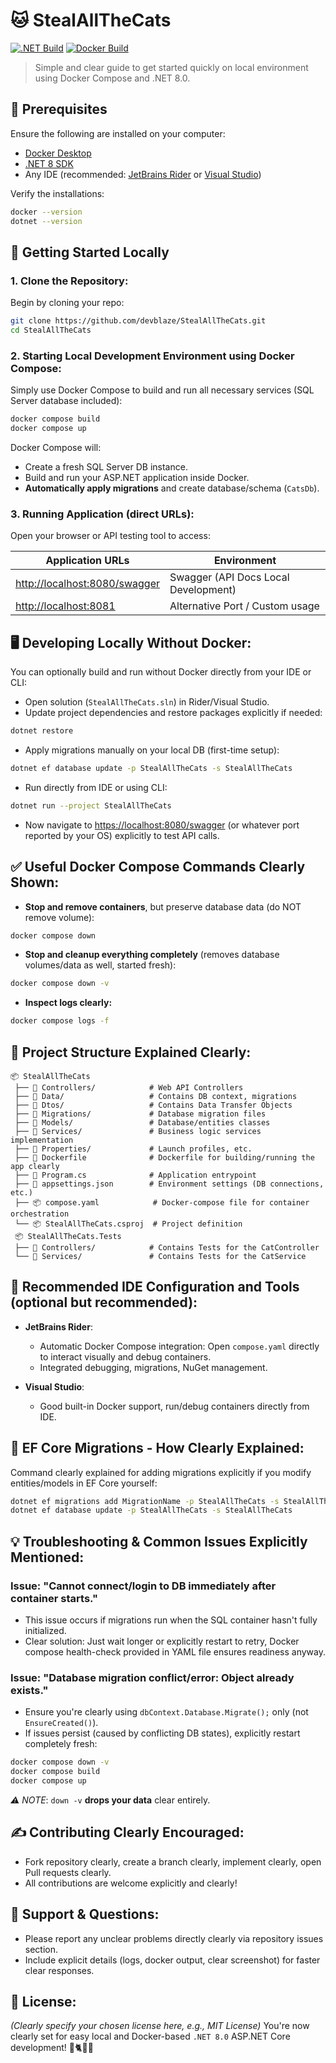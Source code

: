# 🐱 StealAllTheCats

[![.NET Build](https://github.com/devblaze/StealAllTheCats/actions/workflows/dotnet.yml/badge.svg)](https://github.com/<your-github-username>/<your-repository-name>/actions/workflows/dotnet.yml)
[![Docker Build](https://github.com/devblaze/StealAllTheCats/actions/workflows/docker-image.yml/badge.svg)](https://github.com/<your-github-username>/<your-repository-name>/actions/workflows/docker-image.yml)

> Simple and clear guide to get started quickly on local environment using Docker Compose and .NET 8.0.

## 🔧 Prerequisites
Ensure the following are installed on your computer:
- [Docker Desktop](https://www.docker.com/products/docker-desktop/)
- [.NET 8 SDK](https://dotnet.microsoft.com/en-us/download/dotnet/8.0)
- Any IDE (recommended: [JetBrains Rider](https://www.jetbrains.com/rider/) or [Visual Studio](https://visualstudio.microsoft.com/downloads/))

Verify the installations:
``` bash
docker --version
dotnet --version
```
## 🚀 Getting Started Locally
### 1. Clone the Repository:
Begin by cloning your repo:
``` bash
git clone https://github.com/devblaze/StealAllTheCats.git
cd StealAllTheCats
```
### 2. Starting Local Development Environment using Docker Compose:
Simply use Docker Compose to build and run all necessary services (SQL Server database included):
``` bash
docker compose build
docker compose up
```
Docker Compose will:
- Create a fresh SQL Server DB instance.
- Build and run your ASP.NET application inside Docker.
- **Automatically apply migrations** and create database/schema (`CatsDb`).

### 3. Running Application (direct URLs):
Open your browser or API testing tool to access:

| Application URLs | Environment |
| --- | --- |
| [http://localhost:8080/swagger](http://localhost:8080/swagger) | Swagger (API Docs Local Development) |
| [http://localhost:8081](http://localhost:8081) | Alternative Port / Custom usage |
## 🖥 Developing Locally Without Docker:
You can optionally build and run without Docker directly from your IDE or CLI:
- Open solution (`StealAllTheCats.sln`) in Rider/Visual Studio.
- Update project dependencies and restore packages explicitly if needed:
``` bash
dotnet restore
```
- Apply migrations manually on your local DB (first-time setup):
``` bash
dotnet ef database update -p StealAllTheCats -s StealAllTheCats
```
- Run directly from IDE or using CLI:
``` bash
dotnet run --project StealAllTheCats
```
- Now navigate to [https://localhost:8080/swagger](https://localhost:8080/swagger) (or whatever port reported by your OS) explicitly to test API calls.

## ✅ Useful Docker Compose Commands Clearly Shown:
- **Stop and remove containers**, but preserve database data (do NOT remove volume):
``` bash
docker compose down
```
- **Stop and cleanup everything completely** (removes database volumes/data as well, started fresh):
``` bash
docker compose down -v
```
- **Inspect logs clearly:**
``` bash
docker compose logs -f
```
## 🧹 Project Structure Explained Clearly:
``` 
📦 StealAllTheCats
 ├── 📁 Controllers/            # Web API Controllers
 ├── 📁 Data/                   # Contains DB context, migrations
 ├── 📁 Dtos/                   # Contains Data Transfer Objects
 ├── 📁 Migrations/             # Database migration files
 ├── 📁 Models/                 # Database/entities classes
 ├── 📁 Services/               # Business logic services implementation
 ├── 📁 Properties/             # Launch profiles, etc.
 ├── 🐋 Dockerfile              # Dockerfile for building/running the app clearly
 ├── 📜 Program.cs              # Application entrypoint
 ├── 📜 appsettings.json        # Environment settings (DB connections, etc.)
 ├── 📦 compose.yaml            # Docker-compose file for container orchestration
 └── 📦 StealAllTheCats.csproj  # Project definition
 📦 StealAllTheCats.Tests
 ├── 📁 Controllers/            # Contains Tests for the CatController
 └── 📁 Services/               # Contains Tests for the CatService

```
## 🌟 Recommended IDE Configuration and Tools (optional but recommended):
- **JetBrains Rider**:
    - Automatic Docker Compose integration: Open `compose.yaml` directly to interact visually and debug containers.
    - Integrated debugging, migrations, NuGet management.

- **Visual Studio**:
    - Good built-in Docker support, run/debug containers directly from IDE.

## 📖 EF Core Migrations - How Clearly Explained:
Command clearly explained for adding migrations explicitly if you modify entities/models in EF Core yourself:
``` bash
dotnet ef migrations add MigrationName -p StealAllTheCats -s StealAllTheCats
dotnet ef database update -p StealAllTheCats -s StealAllTheCats
```
## 💡 Troubleshooting & Common Issues Explicitly Mentioned:
### Issue: "Cannot connect/login to DB immediately after container starts."
- This issue occurs if migrations run when the SQL container hasn't fully initialized.
- Clear solution: Just wait longer or explicitly restart to retry, Docker compose health-check provided in YAML file ensures readiness anyway.

### Issue: "Database migration conflict/error: Object already exists."
- Ensure you're clearly using `dbContext.Database.Migrate();` only (not `EnsureCreated()`).
- If issues persist (caused by conflicting DB states), explicitly restart completely fresh:
``` bash
docker compose down -v
docker compose build
docker compose up
```
_⚠️ NOTE_: `down -v` **drops your data** clear entirely.
## ✍️ Contributing Clearly Encouraged:
- Fork repository clearly, create a branch clearly, implement clearly, open Pull requests clearly.
- All contributions are welcome explicitly and clearly!

## 🚨 Support & Questions:
- Please report any unclear problems directly clearly via repository issues section.
- Include explicit details (logs, docker output, clear screenshot) for faster clear responses.

## 📝 License:
_(Clearly specify your chosen license here, e.g., MIT License)_
You're now clearly set for easy local and Docker-based `.NET 8.0` ASP.NET Core development! 🚀🐈🧑‍💻
